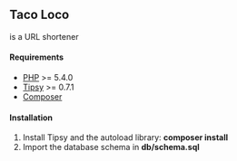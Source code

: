 ## Taco Loco

is a URL shortener


#### Requirements

- [PHP](http://php.net/) >= 5.4.0
- [Tipsy](http://tipsy.la/) >= 0.7.1
- [Composer](https://getcomposer.org/)

#### Installation

1. Install Tipsy and the autoload library: **composer install**
2. Import the database schema in **db/schema.sql**

